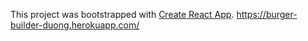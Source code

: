 This project was bootstrapped with [Create React App](https://github.com/facebook/create-react-app).
https://burger-builder-duong.herokuapp.com/
